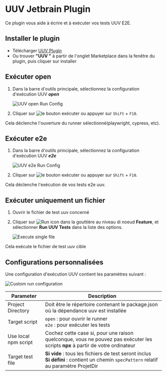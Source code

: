 # UUV Jetbrain Plugin

Ce plugin vous aide à écrire et à exécuter vos tests UUV E2E.

## Installer le plugin
- Télécharger [UUV Plugin](https://plugins.jetbrains.com/plugin/22437-uuv)
- Ou trouver **"UUV "** à partir de l'onglet Marketplace dans la fenêtre du plugin, puis cliquer sur installer

## Exécuter **open**
1. Dans la barre d'outils principale, sélectionnez la configuration d'exécution UUV ***open***

    ![UUV open Run Config](@site/static/img/docs/jetbrain-plugin/open-run-config.png)

2. Cliquer sur ![le bouton exécuter](https://resources.jetbrains.com/help/img/idea/2023.2/app.actions.execute_dark.svg) ou appuyer sur `Shift` + `F10`.

Cela déclenche l'ouverture du runner sélectionné(playwright, cypress, etc).

## Exécuter **e2e**
1. Dans la barre d'outils principale, sélectionnez la configuration d'exécution UUV ***e2e***

    ![UUV e2e Run Config](@site/static/img/docs/jetbrain-plugin/e2e-run-config.png)

2. Cliquer sur ![le bouton exécuter](https://resources.jetbrains.com/help/img/idea/2023.2/app.actions.execute_dark.svg) ou appuyer sur `Shift` + `F10`.

Cela déclenche l'exécution de vos tests e2e uuv.

## Exécuter uniquement un fichier
1. Ouvrir le fichier de test uuv concerné
2. Cliquer sur ![Run icon](https://resources.jetbrains.com/help/img/idea/2023.2/app.actions.execute_dark.svg) dans la gouttière au niveau di noeud **Feature**, et sélectionner **Run UUV Tests** dans la liste des options.

    ![Execute single file](@site/static/img/docs/jetbrain-plugin/execute-single-file.png)

Cela exécute le fichier de test uuv cible

## Configurations personnalisées
Une configuration d'exécution UUV contient les paramètres suivant :

![Custom run configuration](@site/static/img/docs/jetbrain-plugin/run-custom-run-config.png)

| Parameter            | Description                                                                                                                     |
|----------------------|---------------------------------------------------------------------------------------------------------------------------------|
| Project Directory    | Doit être le répertoire contenant le package.json où la dépendance uuv est installée                                            |
| Target script        | `open` : pour ouvrir le runner<br/> `e2e` : pour exécuter les tests                                                             |
| Use local npm script | Cochez cette case si, pour une raison quelconque, vous ne pouvez pas exécuter les scripts **npx** à partir de votre ordinateur  |
| Target test file     | **Si vide** : tous les fichiers de test seront inclus<br/>**Si défini** : contient un chemin `specPattern` relatif au paramètre ProjetDir   |


